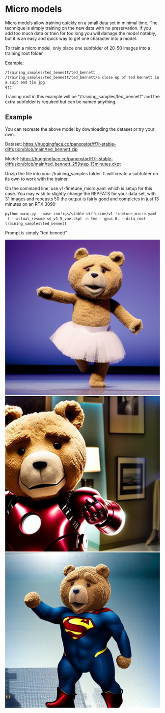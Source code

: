 # Micro models

Micro models allow training quickly on a small data set in minimal time.  The technique is simply training on the new data with no preservation.  If you add too much data or train for too long you will damage the model notably, but it is an easy and quick way to get one character into a model.

To train a micro model, only place one subfolder of 20-50 images into a training root folder

Example:

    /training_samples/ted_bennett/ted_bennett
    /training_samples/ted_bennett/ted_bennett/a close up of ted bennett in a suit and tie.jpg
    etc

Training root in this example will be "/training_samples/ted_bennett" and the extra subfolder is required but can be named anything.

## Example

You can recreate the above model by downloading the dataset or try your own.

Dataset: https://huggingface.co/panopstor/ff7r-stable-diffusion/blob/main/ted_bennett.zip

Model: https://huggingface.co/panopstor/ff7r-stable-diffusion/blob/main/ted_bennett_259step_13minutes.ckpt

Unzip the file into your /training_samples folder.  It will create a subfolder on its own to work with the trainer.

On the command line, use v1-finetune_micro.yaml which is setup for this case.  You may wish to slightly change the REPEATS for your data set, with 31 images and repeasts 50 the output is fairly good and completes in just 13 minutes on an RTX 3090:

    python main.py --base configs/stable-diffusion/v1-finetune_micro.yaml -t --actual_resume sd_v1-5_vae.ckpt -n ted --gpus 0, --data_root training_samples\ted_bennett

Prompt is simply "ted bennett"

![ted bennett as ironman](../demo/ted_bennett_ballet.png)
![ted bennett as ironman](../demo/ted_bennett_ironman.png)
![ted bennett as ironman](../demo/ted_bannett_superman.png)